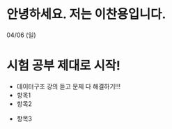 안녕하세요. 저는 이찬용입니다. 
=============================
04/06 (일)
# 시험 공부 제대로 시작!
- 데이터구조 강의 듣고 문제 다 해결하기!!!
- 항목1  
- 항목2  
* 항목3
